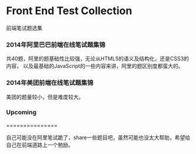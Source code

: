 Front End Test Collection
===============

前端笔试题选集

### 2014年阿里巴巴前端在线笔试题集锦

共40题，阿里的题基础性比较强，无论从HTML5的语义及结构化，还是CSS3的内容，
以及最基础的JavaScript的一些内容来讲，阿里的题区别度都蛮大的。

### 2014年美团前端在线笔试题集锦

美团的题量较小，但是难度较大。

### Upcoming

===============

自己可能没在阿里笔试跪了，share一些题目吧，虽然可能也没太大帮助，希望给自己在前端道路上一个勉励。
